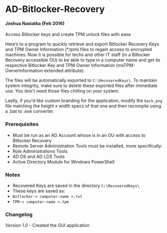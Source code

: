 # AD-Bitlocker-Recovery
#### Joshua Nasiatka (Feb 2016)

Access Bitlocker keys and create TPM unlock files with ease

Here’s to a program to quickly retrieve and export Bitlocker Recovery Keys and TPM Owner Information (*.tpm) files to regain access to encrypted machines. Now it is possible for techs and other IT staff (in a Bitlocker Recovery accessible OU) to be able to type in a computer name and get its respective Bitlocker Key and TPM Owner Information (msTPM-OwnerInformation extended attribute).

The files will be automatically exported to <code>C:\RecoveredKeys\\</code>. To maintain system integrity, make sure to delete these exported files after immediate use. You don't need those files chilling on your system.

Lastly, if you'd like custom branding for the application, modify the <code>back.png</code> file matching the height x width specs of that one and then recompile using a .bat to .exe converter.

### Prerequisites
-	Must be run as an AD Account whose is in an OU with access to Bitlocker Recovery
-	Remote Server Administration Tools must be installed, more specifically:
  - Role Administrations Tools
  - AD DS and AD LDS Tools
  - Active Directory Module for Windows PowerShell

### Notes
-	Recovered Keys are saved in the directory <code>C:\RecoveredKeys\\</code>
-	These keys are saved as:
  - <code>Bitlocker-< computer-name >.txt</code>
  - <code>TPM-< computer-name >.tpm</code>

### Changelog
*Version 1.0* - Created the GUI application
